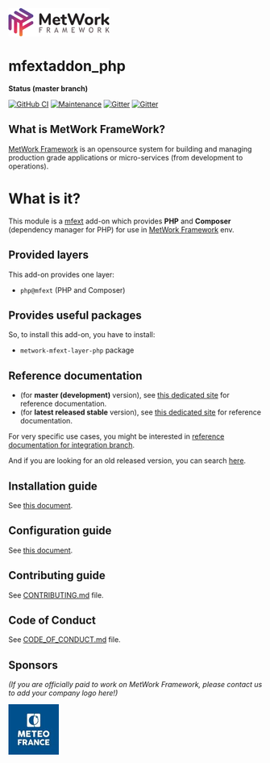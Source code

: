 [![logo](https://raw.githubusercontent.com/metwork-framework/resources/master/logos/metwork-white-logo-small.png)](http://www.metwork-framework.org)
# mfextaddon_php

[//]: # (automatically generated from https://github.com/metwork-framework/github_organization_management/blob/master/common_files/README.md)

**Status (master branch)**

[![GitHub CI](https://github.com/metwork-framework/mfextaddon_php/actions/workflows/ci.yml/badge.svg?branch=master)](https://github.com/metwork-framework/mfextaddon_php/actions?query=workflow%3ACI+branch%3Amaster)
[![Maintenance](https://raw.githubusercontent.com/metwork-framework/resources/master/badges/maintained.svg)](https://github.com/metwork-framework/resources/blob/master/badges/maintained.svg)
[![Gitter](https://github.com/metwork-framework/resources/blob/master/badges/community-en.svg)](https://gitter.im/metwork-framework/community-en?utm_source=badge&utm_medium=badge&utm_campaign=pr-badge)
[![Gitter](https://github.com/metwork-framework/resources/blob/master/badges/community-fr.svg)](https://gitter.im/metwork-framework/community-fr?utm_source=badge&utm_medium=badge&utm_campaign=pr-badge)



## What is MetWork FrameWork?

[MetWork Framework](https://metwork-framework.org) is an opensource system
for building and managing production grade applications or micro-services
(from development to operations).


# What is it?

This module is a [mfext](https://github.com/metwork-framework/mfext) add-on which
provides **PHP** and **Composer** (dependency manager for PHP) for use in [MetWork Framework](http://metwork-framework.org) env.

## Provided layers

This add-on provides one layer:

- `php@mfext` (PHP and Composer)

## Provides useful packages

So, to install this add-on, you have to install:

- `metwork-mfext-layer-php` package





## Reference documentation

- (for **master (development)** version), see [this dedicated site](http://metwork-framework.org/pub/metwork/continuous_integration/docs/master/mfextaddon_php/) for reference documentation.
- (for **latest released stable** version), see [this dedicated site](http://metwork-framework.org/pub/metwork/releases/docs/stable/mfextaddon_php/) for reference documentation.

For very specific use cases, you might be interested in
[reference documentation for integration branch](http://metwork-framework.org/pub/metwork/continuous_integration/docs/integration/mfextaddon_php/).

And if you are looking for an old released version, you can search [here](http://metwork-framework.org/pub/metwork/releases/docs/).




## Installation guide

See [this document](https://metwork-framework.org/pub/metwork/continuous_integration/docs/master/mfextaddon_php/100-installation_guide/).


## Configuration guide

See [this document](https://metwork-framework.org/pub/metwork/continuous_integration/docs/master/mfextaddon_php/300-configuration_guide/).



## Contributing guide

See [CONTRIBUTING.md](CONTRIBUTING.md) file.



## Code of Conduct

See [CODE_OF_CONDUCT.md](CODE_OF_CONDUCT.md) file.



## Sponsors

*(If you are officially paid to work on MetWork Framework, please contact us to add your company logo here!)*

[![logo](https://raw.githubusercontent.com/metwork-framework/resources/master/sponsors/meteofrance-small.jpeg)](http://www.meteofrance.com)
